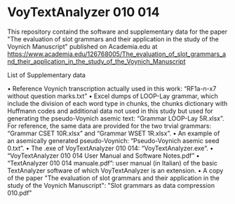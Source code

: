 # VoyTextAnalyzer 010 014

This repository containd the software and supplementary data for the paper "The evaluation of slot grammars and their application in the study of the Voynich Manuscript" published on Academia.edu at https://www.academia.edu/126768005/The_evaluation_of_slot_grammars_and_their_application_in_the_study_of_the_Voynich_Manuscript


List of Supplementary data

•	Reference Voynich transcription actually used in this work: “RF1a-n-x7 without question marks.txt”
•	Excel dumps of LOOP-Lay grammar, which include the division of each word type in chunks, the chunks dictionary with Huffmann codes and additional data not used in this study but used for generating the pseudo-Voynich asemic text: “Grammar LOOP-Lay 5R.xlsx”. For reference, the same data are provided for the two trvial grammars: “Grammar CSET 10R.xlsx” and “Grammar WSET 1R.xlsx”.
•	An example of an asemically generated pseudo-Voynich: “Pseudo-Voynich asemic seed 0.txt”.
•	The .exe of VoyTextAnalyzer 010 014: “VoyTextAnalyzer.exe”.
•	“VoyTextAnalyzer 010 014 User Manual and Software Notes.pdf”
•	“TextAnalyzer 010 014 manuale.pdf”: user manual (in Italian) of the basic TextAnalyzer software of which VoyTextAnalyzer is an extension.
•	A copy of the paper "The evaluation of slot grammars and their application in the study of the Voynich Manuscript": "Slot grammars as data compression 010.pdf"

